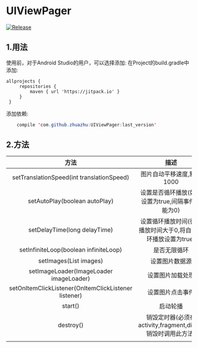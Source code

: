 # UIViewPager
[![Release](https://jitpack.io/v/zhuazhu/UIViewPager.svg)](https://jitpack.io/#zhuazhu/UIViewPager)

## 1.用法

使用前，对于Android Studio的用户，可以选择添加:
在Project的build.gradle中添加:
   ```
   allprojects {
    	repositories {
    		maven { url 'https://jitpack.io' }
    	}
    }
   ```
添加依赖:
```java
	compile 'com.github.zhuazhu:UIViewPager:last_version'
```
## 2.方法

|方法|描述|
|:--:|:--:|
|setTranslationSpeed(int translationSpeed)|图片自动平移速度,默认1000|
|setAutoPlay(boolean autoPlay)|设置是否循环播放(如果设置为true,间隔事件不能为0)|
|setDelayTime(long delayTime)|设置循环播放时间(循环播放时间大于0,将自动循环播放设置为true)|
|setInfiniteLoop(boolean infiniteLoop)|是否无限循环|
|setImages(List<String> images)|设置图片数据源|
|setImageLoader(ImageLoader imageLoader)|设置图片加载处理|
|setOnItemClickListener(OnItemClickListener listener)|设置图片点击事件|
|start()|启动轮播|
|destroy()|销毁定时器(必须在activity,fragment,dialog销毁时调用此方法)|
|||